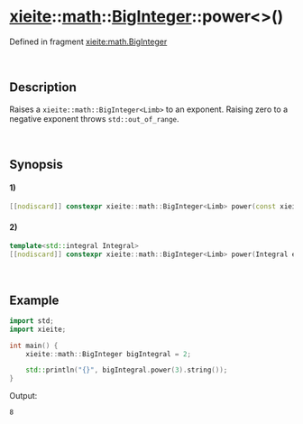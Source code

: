 # [xieite](../../../../../xieite.md)\:\:[math](../../../../../math.md)\:\:[BigInteger<Limb>](../../../big_integer.md)\:\:power\<\>\(\)
Defined in fragment [xieite:math.BigInteger](../../../../../../src/math/big_integer.cpp)

&nbsp;

## Description
Raises a `xieite::math::BigInteger<Limb>` to an exponent. Raising zero to a negative exponent throws `std::out_of_range`.

&nbsp;

## Synopsis
#### 1)
```cpp
[[nodiscard]] constexpr xieite::math::BigInteger<Limb> power(const xieite::math::BigInteger<Limb>& exponent) const;
```
#### 2)
```cpp
template<std::integral Integral>
[[nodiscard]] constexpr xieite::math::BigInteger<Limb> power(Integral exponent) const;
```

&nbsp;

## Example
```cpp
import std;
import xieite;

int main() {
    xieite::math::BigInteger bigIntegral = 2;

    std::println("{}", bigIntegral.power(3).string());
}
```
Output:
```
8
```
